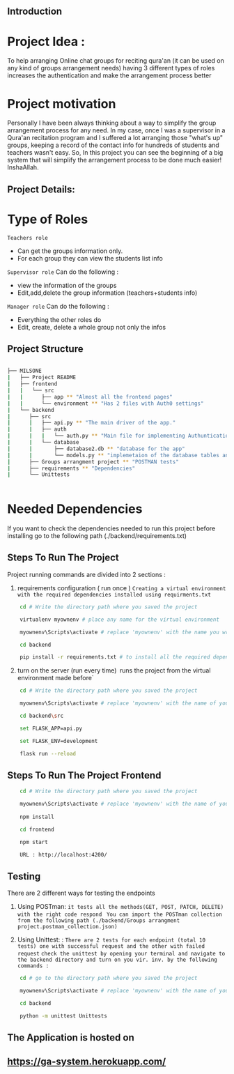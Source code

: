
## Introduction

# Project Idea :
To help arranging Online chat groups for reciting qura'an (it can be used on any kind of groups arrangement needs)
having 3 different types of roles increases the authentication and make the arrangement process better 


# Project motivation 
Personally I have been always thinking about a way to simplify the group arrangement process for any need. In my case, once I was a supervisor in a Qura'an recitation program and I suffered a lot arranging those "what's up" groups, keeping a record of the contact info for hundreds of students and teachers wasn't easy. So, In this project you can see the beginning of a big system that will simplify the arrangement process to be done much easier! InshaAllah. 


## Project Details:
# Type of Roles

`Teachers role`
   - Can get the groups information only.
   - For each group they can view the students list info 

`Supervisor role`
Can do the following :
   - view the information of the groups 
   - Edit,add,delete the group information (teachers+students info) 

`Manager role`
Can do the following :
   - Everything the other roles do 
   - Edit, create, delete a whole group not only the infos  



## Project Structure

  ```sh

  ├── MILSONE
  |   ├── Project README
  |   ├── frontend
  |   |   └── src
  |   |      ├── app ** "Almost all the frontend pages"
  |   |      └── environment ** "Has 2 files with Auth0 settings"
  |   └── backend
  |      ├── src
  |      |   ├── api.py ** "The main driver of the app."
  |      |   ├── auth 
  |      |   |   └── auth.py ** "Main file for implementing Authuntication process"
  |      |   └── database 
  |      |       ├── database2.db ** "database for the app"
  |      |       └── models.py ** "implemetaion of the database tables and so on"
  |      ├── Groups arrangment project ** "POSTMAN tests"
  |      ├── requirements ** "Dependencies"
  |      └── Unittests
        
  ```


# Needed Dependencies
If you want to check the dependencies needed to run this project
before installing go to the following path (./backend/requirements.txt)



## Steps To Run The Project 

Project running commands are divided into 2 sections :

1.  requirements configuration ( run once )
`Creating a virtual environment with the required dependencies installed using requirments.txt`

```sh
    cd # Write the directory path where you saved the project

    virtualenv myownenv # place any name for the virtual environment

    myownenv\Scripts\activate # replace 'myownenv' with the name you wrote in the past step

    cd backend 

    pip install -r requirements.txt # to install all the required dependencies 
```

2. turn on the server (run every time)`
`runs the project from the virtual environment made before`

```sh
    cd # Write the directory path where you saved the project

    myownenv\Scripts\activate # replace 'myownenv' with the name of your own vir. env.

    cd backend\src

    set FLASK_APP=api.py

    set FLASK_ENV=development

    flask run --reload

```
## Steps To Run The Project Frontend

```sh
    cd # Write the directory path where you saved the project

    myownenv\Scripts\activate # replace 'myownenv' with the name of your own vir. env.
    
    npm install

    cd frontend

    npm start

    URL : http://localhost:4200/
```
## Testing 

There are 2 different ways for testing the endpoints 

1. Using POSTman:
`it tests all the methods(GET, POST, PATCH, DELETE) with the right code respond `
`You can import the POSTman collection from the following path (./backend/Groups arrangment project.postman_collection.json)`

2. Using Unittest: : 
`There are 2 tests for each endpoint (total 10 tests) one with successful request and the other with failed request`
`check the unittest by opening your terminal and navigate to the backend directory and turn on you vir. inv. by the following commands :`
```sh
    cd # go to the directory path where you saved the project

    myownenv\Scripts\activate # replace 'myownenv' with the name of your own vir. env.

    cd backend

    python -m unittest Unittests

```

## The Application is hosted on 
## https://ga-system.herokuapp.com/

